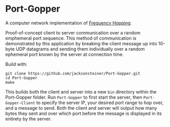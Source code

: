 # Port-Gopper

A computer network implementation of [Frequency Hopping](https://en.wikipedia.org/wiki/Frequency-hopping_spread_spectrum).

Proof-of-concept client to server communication over a random emphemeral port sequence. This method of communication is demonstrated by this application by breaking the client message up into 10-byte UDP datagrams and sending them individually over a random ephemeral port known by the server at connection time.

Build with:

    git clone https://github.com/jacksonsteiner/Port-Gopper.git
    cd Port-Gopper
    make

This builds both the client and server into a new `bin` directory within the Port-Gopper folder. Run `Port-Gopper` to first start the server, then `Port-Gopper-Client` to specify the server IP, your desired port range to hop over, and a message to send. Both the client and server will output how many bytes they sent and over which port before the message is displayed in its entirety by the server.